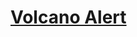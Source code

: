 # [Volcano Alert](https://education.lego.com/en-us/lessons/wedo-2-computational-thinking/volcano-alert)
